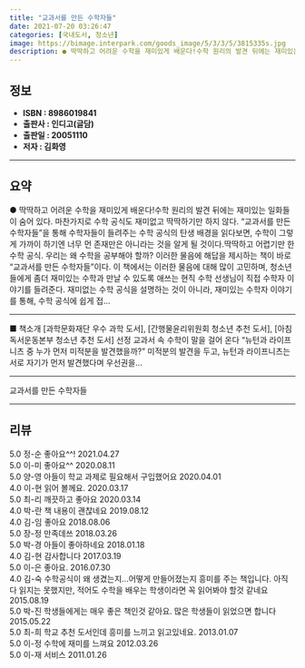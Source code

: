 ```yaml
---
title: "교과서를 만든 수학자들"
date: 2021-07-20 03:26:47
categories: [국내도서, 청소년]
image: https://bimage.interpark.com/goods_image/5/3/3/5/3815335s.jpg
description: ● 딱딱하고 어려운 수학을 재미있게 배운다!수학 원리의 발견 뒤에는 재미있는 일화들이 숨어 있다. 마찬가지로 수학 공식도 재미없고 딱딱하기만 하지 않다. “교과서를 만든 수학자들”을 통해 수학자들이 들려주는 수학 공식의 탄생 배경을 읽다보면, 수학이 그렇게 가까이 하기엔 너무 먼 존재
---
```


## **정보**

- **ISBN : 8986019841**
- **출판사 : 인디고(글담)**
- **출판일 : 20051110**
- **저자 : 김화영**

------



## **요약**

●  딱딱하고 어려운 수학을 재미있게 배운다!수학 원리의 발견 뒤에는 재미있는 일화들이 숨어 있다. 마찬가지로 수학 공식도 재미없고 딱딱하기만 하지 않다. “교과서를 만든 수학자들”을 통해 수학자들이 들려주는 수학 공식의 탄생 배경을 읽다보면, 수학이 그렇게 가까이 하기엔 너무 먼 존재만은 아니라는 것을 알게 될 것이다.딱딱하고 어렵기만 한 수학 공식. 우리는 왜 수학을 공부해야 할까? 이러한 물음에 해답을 제시하는 책이 바로 “교과서를 만든 수학자들”이다. 이 책에서는 이러한 물음에 대해 많이 고민하며, 청소년들에게 좀더 재미있는 수학과 만날 수 있도록 애쓰는 현직 수학 선생님이 직접 수학자 이야기를 들려준다. 재미없는 수학 공식을 설명하는 것이 아니라, 재미있는 수학자 이야기를 통해, 수학 공식에 쉽게 접...

------

■ 책소개  [과학문화재단 우수 과학 도서], [간행물윤리위원회 청소년 추천 도서], [아침독서운동본부 청소년 추천 도서] 선정 교과서 속 수학이 말을 걸어 온다 “뉴턴과 라이프니츠 중 누가 먼저 미적분을 발견했을까?” 미적분의 발견을 두고, 뉴턴과 라이프니츠는 서로 자기가 먼저 발견했다며 우선권을... 

------


교과서를 만든 수학자들 

------


## **리뷰** 

5.0 정-순 좋아요^^! 2021.04.27 <br/>5.0 이-미 좋아요^^ 2020.08.11 <br/>5.0 양-영 아들이 학교 과제로 필요해서 구입했어요  2020.04.01 <br/>4.0 이-현 읽어 볼께요. 2020.03.17 <br/>5.0 최-리 깨끗하고 좋아요 2020.03.14 <br/>4.0 박-란 책 내용이 괜찮네요 2019.08.12 <br/>4.0 김-임 좋아요 2018.08.06 <br/>5.0 장-정 만족데쓰 2018.03.26 <br/>5.0 박-경 아들이 좋아하네요 2018.01.18 <br/>4.0 김-현 감사합니다  2017.03.19 <br/>5.0 이-은 좋아요. 2016.07.30 <br/>4.0 김-숙 수학공식이 왜 생겼는지...어떻게 만들어졌는지 흥미를 주는 책입니다. 아직 다 읽지는 못했지만, 적어도 수학을 배우는 학생이라면 꼭 읽어봐야 할것 같네요 2015.08.19 <br/>5.0 박-진 학생들에게는 매우 좋은 책인것 같아요. 많은 학생들이 읽었으면 합니다 2015.05.22 <br/>5.0 최-희 학교 추천 도서인데 흥미를 느끼고 읽고있네요. 2013.01.07 <br/>5.0 이-정 수학에 재미를 느껴요 2012.03.26 <br/>5.0 이-재 서비스 2011.01.26 <br/>